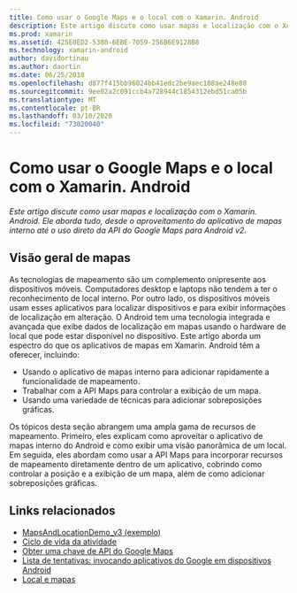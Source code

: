 ```yaml
---
title: Como usar o Google Maps e o local com o Xamarin. Android
description: Este artigo discute como usar mapas e localização com o Xamarin. Android. Ele aborda tudo, desde o aproveitamento do aplicativo de mapas interno até o uso direto da API do Google Maps para Android v2.
ms.prod: xamarin
ms.assetid: 425E0ED2-5380-6EBE-7059-256B6E9128B8
ms.technology: xamarin-android
author: davidortinau
ms.author: daortin
ms.date: 06/25/2018
ms.openlocfilehash: d877f415bb96024bb41edc2be9aec108ae248e88
ms.sourcegitcommit: 9ee02a2c091ccb4a728944c1854312ebd51ca05b
ms.translationtype: MT
ms.contentlocale: pt-BR
ms.lasthandoff: 03/10/2020
ms.locfileid: "73020040"
---
```

# <a name="how-to-use-google-maps-and-location-with-xamarinandroid"></a>Como usar o Google Maps e o local com o Xamarin. Android

_Este artigo discute como usar mapas e localização com o Xamarin. Android. Ele aborda tudo, desde o aproveitamento do aplicativo de mapas interno até o uso direto da API do Google Maps para Android v2._

## <a name="maps-overview"></a>Visão geral de mapas

As tecnologias de mapeamento são um complemento onipresente aos dispositivos móveis. Computadores desktop e laptops não tendem a ter o reconhecimento de local interno. Por outro lado, os dispositivos móveis usam esses aplicativos para localizar dispositivos e para exibir informações de localização em alteração. O Android tem uma tecnologia integrada e avançada que exibe dados de localização em mapas usando o hardware de local que pode estar disponível no dispositivo. Este artigo aborda um espectro do que os aplicativos de mapas em Xamarin. Android têm a oferecer, incluindo: 

- Usando o aplicativo de mapas interno para adicionar rapidamente a funcionalidade de mapeamento.
- Trabalhar com a API Maps para controlar a exibição de um mapa.
- Usando uma variedade de técnicas para adicionar sobreposições gráficas.

Os tópicos desta seção abrangem uma ampla gama de recursos de mapeamento.
Primeiro, eles explicam como aproveitar o aplicativo de mapas interno do Android e como exibir uma visão panorâmica de um local. Em seguida, eles abordam como usar a API Maps para incorporar recursos de mapeamento diretamente dentro de um aplicativo, cobrindo como controlar a posição e a exibição de um mapa, além de como adicionar sobreposições gráficas.

## <a name="related-links"></a>Links relacionados

- [MapsAndLocationDemo_v3 (exemplo)](https://docs.microsoft.com/samples/xamarin/monodroid-samples/mapsandlocationdemo-v3)
- [Ciclo de vida da atividade](~/android/app-fundamentals/activity-lifecycle/index.md)
- [Obter uma chave de API do Google Maps](~/android/platform/maps-and-location/maps/obtaining-a-google-maps-api-key.md)
- [Lista de tentativas: invocando aplicativos do Google em dispositivos Android](https://developer.android.com/guide/appendix/g-app-intents.html)
- [Local e mapas](https://developer.android.com/guide/topics/location/index.html)

